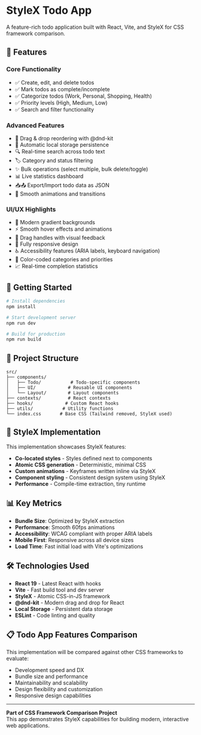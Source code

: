 # StyleX Todo App

A feature-rich todo application built with React, Vite, and StyleX for CSS framework comparison.

## 🌟 Features

### Core Functionality

- ✅ Create, edit, and delete todos
- ✅ Mark todos as complete/incomplete
- ✅ Categorize todos (Work, Personal, Shopping, Health)
- ✅ Priority levels (High, Medium, Low)
- ✅ Search and filter functionality

### Advanced Features

- 🎯 Drag & drop reordering with @dnd-kit
- 💾 Automatic local storage persistence
- 🔍 Real-time search across todo text
- 🏷️ Category and status filtering
- ✨ Bulk operations (select multiple, bulk delete/toggle)
- 📊 Live statistics dashboard
- 📥📤 Export/Import todo data as JSON
- 🎨 Smooth animations and transitions

### UI/UX Highlights

- 🎨 Modern gradient backgrounds
- ⚡ Smooth hover effects and animations
- 🎯 Drag handles with visual feedback
- 📱 Fully responsive design
- ♿ Accessibility features (ARIA labels, keyboard navigation)
- 🌈 Color-coded categories and priorities
- 📈 Real-time completion statistics

## 🚀 Getting Started

```bash
# Install dependencies
npm install

# Start development server
npm run dev

# Build for production
npm run build
```

## 📁 Project Structure

```
src/
├── components/
│   ├── Todo/           # Todo-specific components
│   ├── UI/            # Reusable UI components
│   └── Layout/        # Layout components
├── contexts/          # React contexts
├── hooks/            # Custom React hooks
├── utils/           # Utility functions
└── index.css       # Base CSS (Tailwind removed, StyleX used)
```

## 🎨 StyleX Implementation

This implementation showcases StyleX features:

- **Co-located styles** - Styles defined next to components
- **Atomic CSS generation** - Deterministic, minimal CSS
- **Custom animations** - Keyframes written inline via StyleX
- **Component styling** - Consistent design system using StyleX
- **Performance** - Compile-time extraction, tiny runtime

## 📊 Key Metrics

- **Bundle Size**: Optimized by StyleX extraction
- **Performance**: Smooth 60fps animations
- **Accessibility**: WCAG compliant with proper ARIA labels
- **Mobile First**: Responsive across all device sizes
- **Load Time**: Fast initial load with Vite's optimizations

## 🛠️ Technologies Used

- **React 19** - Latest React with hooks
- **Vite** - Fast build tool and dev server
- **StyleX** - Atomic CSS-in-JS framework
- **@dnd-kit** - Modern drag and drop for React
- **Local Storage** - Persistent data storage
- **ESLint** - Code linting and quality

## 📋 Todo App Features Comparison

This implementation will be compared against other CSS frameworks to evaluate:

- Development speed and DX
- Bundle size and performance
- Maintainability and scalability
- Design flexibility and customization
- Responsive design capabilities

---

**Part of CSS Framework Comparison Project**  
This app demonstrates StyleX capabilities for building modern, interactive web applications.
